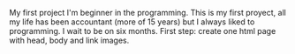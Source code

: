 My first project
I'm beginner in the programming. This is my first proyect, all my life has been accountant (more of 15 years) but I always liked to programming. I wait to be on six months.
First step: create one html page with head, body and link images.
